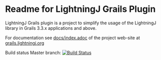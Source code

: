 # Readme for LightningJ Grails Plugin

LightningJ Grails plugin is a project to simplify the usage of the LightningJ 
library in Grails 3.3.x applications and above.

For documentation see [docs/index.adoc]() of the project web-site at
[grails.lightningj.org]()


Build status Master branch: [![Build Status](https://travis-ci.org/lightningj-org/lightningj-grails.svg?branch=master)](https://travis-ci.org/lightningj-org/lightningj-grails)